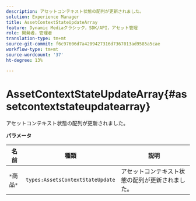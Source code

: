 ```yaml
---
description: アセットコンテキスト状態の配列が更新されました。
solution: Experience Manager
title: AssetContextStateUpdateArray
feature: Dynamic Mediaクラシック，SDK/API，アセット管理
role: 開発者，管理者
translation-type: tm+mt
source-git-commit: f6c97606d7a4209427316d7367013ad9585a5cae
workflow-type: tm+mt
source-wordcount: '37'
ht-degree: 13%

---
```



# AssetContextStateUpdateArray{#assetcontextstateupdatearray}

アセットコンテキスト状態の配列が更新されました。

**パラメータ**

| 名前 | 種類 | 説明 |
|---|---|---|
| `*`商品`*` | `types:AssetsContextStateUpdate` | アセットコンテキスト状態の配列が更新されました。 |

